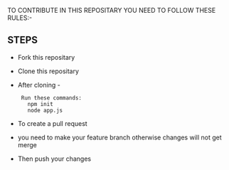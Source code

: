 
TO CONTRIBUTE IN THIS REPOSITARY YOU NEED TO FOLLOW THESE RULES:- 


## STEPS

 - Fork this repositary
 - Clone this repositary
 - After cloning - 
     
        Run these commands: 
          npm init
          node app.js

 - To create a pull request 
 - you need to make your feature branch otherwise changes will not get merge 
 - Then push your changes
